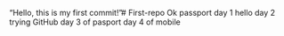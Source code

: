 “Hello, this is my first commit!”# First-repo
Ok passport
day 1 hello 
day 2 trying GitHub
day 3 of pasport
day 4 of mobile 
